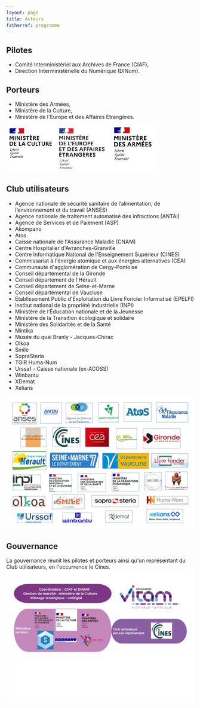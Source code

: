 ```yaml
---
layout: page
title: Acteurs
fatherref: programme
---
```


## Pilotes 

* Comité Interministériel aux Archives de France (CIAF),
* Direction Interministérielle du Numérique (DINum).

## Porteurs

* Ministère des Armées,
* Ministère de la Culture,
* Ministère de l'Europe et des Affaires Etrangères.

![Logos](/public/images/Porteurs.jpg)

## Club utilisateurs


* Agence nationale de sécurité sanitaire de l’alimentation, de l’environnement et du travail (ANSES)
* Agence nationale de traitement automatisé des infractions (ANTAI)
* Agence de Services et de Paiement (ASP)
* Akompano
* Atos
* Caisse nationale de l'Assurance Maladie (CNAM)
* Centre Hospitalier d'Avranches-Granville
* Centre Informatique National de l'Enseignement Supérieur (CINES)
* Commissariat à l'énergie atomique et aux énergies alternatives (CEA)
* Communauté d'agglomération de Cergy-Pontoise
* Conseil départemental de la Gironde
* Conseil département de l'Hérault
* Conseil département de Seine-et-Marne
* Conseil départemental de Vaucluse
* Etablissement Public d'Exploitation du Livre Foncier Informatisé (EPELFI)
* Institut national de la propriété industrielle (INPI)
* Ministère de l’Éducation nationale et de la Jeunesse
* Ministère de la Transition écologique et solidaire
* Ministère des Solidarités et de la Santé
* Mintika
* Musée du quai Branly - Jacques-Chirac
* Olkoa
* Smile
* SopraSteria
* TGIR Huma-Num
* Urssaf - Caisse nationale (ex-ACOSS)
* Winbantu
* XDemat
* Xelians

![Logos](/public/images/Partenaires.jpg)

## Gouvernance

La gouvernance réunit les pilotes et porteurs ainsi qu'un représentant du Club utilisateurs, en l'occurrence le Cines.
![Logos](/public/images/202105_gouvernance.jpg)
